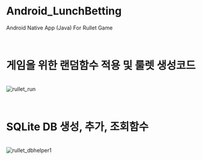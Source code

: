 # Android_LunchBetting
Android Native App (Java) For Rullet Game

</br><h1>게임을 위한 랜덤함수 적용 및 룰렛 생성코드</h1></br>
![rullet_run](https://user-images.githubusercontent.com/52855326/173195251-0a07c7ce-151e-48e7-9e9f-b602bcdeffa1.png)

</br><h1>SQLite DB 생성, 추가, 조회함수</h1></br>
![rullet_dbhelper1](https://user-images.githubusercontent.com/52855326/173195278-9f1b99d1-35e2-4a2b-9ae4-4e6f30a9b9b1.png)
